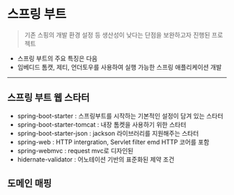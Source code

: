 # 스프링 부트

> 기존 스핑의 개발 환경 설정 등 생산성이 낮다는 단점을 보완하고자 진행된 프로젝트

- 스프링 부트의 주요 특징은 다음
- 임베디드 톰캣, 제티, 언더토우를 사용하여 실행 가능한 스프링 애플리케이션 개발

---

## 스프링 부트 웹 스타터

- spring-boot-starter : 스프링부트를 시작하는 기본적인 설정이 담겨 있는 스타터
- spring-boot-starter-tomcat : 내장 톰켓을 사용하기 위한 스타터 
- spring-boot-starter-json : jackson 라이브러리를 지원해주는 스타터
- spring-web : HTTP intergration, Servlet filter emd HTTP 코어를 포함 
- spring-webmvc : request mvc로 디자인된 
- hidernate-validator : 어노테이션 기반의 표준화된 제약 조건

## 도메인 매핑


